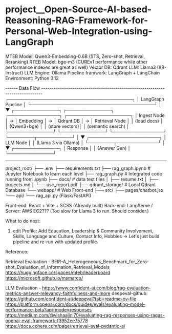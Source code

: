# project__Open-Source-AI-based-Reasoning-RAG-Framework-for-Personal-Web-Integration-using-LangGraph

MTEB Model: Qwen3-Embedding-0.6B (STS, Zero-shot, Retrieval, Reranking)
RTEB Model: bge-m3 (CUREv1 performance while other performance indexes are great as well)
Vector DB: Qdrant
LLM: Llama3 (8B-Instruct)
LLM Engine: Ollama
Pipeline framwork: LangGraph + LangChain
Environment: Python 3.12

------ Data Flow ------------------------------------------------------------------------------
                 ┌───────────────────────────────────────┐
                 │          LangGraph Pipeline           │
                 └───────────────────────────────────────┘
                               │
                               ▼
        ┌──────────────┐   ┌──────────────┐   ┌────────────────┐    ┌────────────────────┐
        │  Ingest Node │ → │ Embedding    │ → │   Qdrant DB    │ →  │   Retrieval Node   │
        │ (load docs)  │   │ (Qwen3+bge)  │   │ (store vectors)│    │  (semantic search) │
        └──────────────┘   └──────────────┘   └────────────────┘    └────────┬───────────┘
                                                                             │
                                                                             ▼
                                                                    ┌──────────────────────┐
                                                                    │        LLM Node      │
                                                                    │ (Llama 3 via Ollama) │
                                                                    └────────┬─────────────┘
                                                                             │
                                                                             ▼
                                                                      ┌──────────────┐
                                                                      │  Response    │
                                                                      │ (Answer Gen) │
                                                                      └──────────────┘
                                                                    
-----------------------------------------------------------------------------------------------

project_root/
├── .env
├── requirements.txt
├── rag_graph.ipynb        # Jupyter Notebook to learn each level
├── rag_graph.py           # Integrated code running from .ipynb
├── docs/                  # data text files
│    ├── resume.txt
│    ├── projects.md
│    └── usc_report.pdf
├── qdrant_storage/        # Local Qdrant Database
└── webapp/                # Web Front-end
     ├── src/
     ├── pages/chatbot.jsx
     └── api/
         └── rag_api.py (Flask/FastAPI)

Front-end: React + Vite + SCSS (Already built)
Back-end: LangServe / Server: AWS EC2??? (Too slow for Llama 3 to run. Should consider.)

What to do next:
1. edit Profile: Add Education, Leadership & Community Involvement, Skills, Language and Culture, Contact Info, Hobbies
-> Let's just build pipeline and re-run with updated profile.

Reference:

Retrieval Evaluation -
BEIR-A_Heterogeneous_Benchmark_for_Zero-shot_Evaluation_of_Information_Retrieval_Models
https://huggingface.co/spaces/mteb/leaderboard
https://microsoft.github.io/msmarco/

LLM Evaluation -
https://www.confident-ai.com/blog/rag-evaluation-metrics-answer-relevancy-faithfulness-and-more
deepeval-github: https://github.com/confident-ai/deepeval?tab=readme-ov-file
https://platform.openai.com/docs/guides/evals/evaluating-model-performance-beta?api-mode=responses
https://medium.com/@vishaalini70/evaluating-rag-responses-using-ragas-openai-eval-framework-f3952ee75778
https://docs.cohere.com/page/retrieval-eval-pydantic-ai